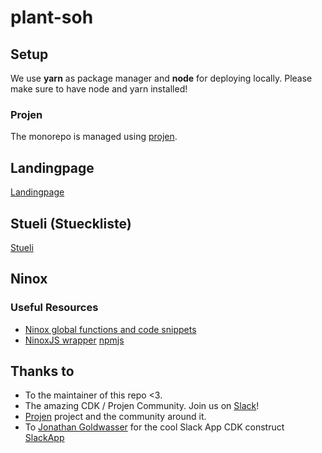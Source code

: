 # plant-soh

## Setup

We use **yarn** as package manager and **node** for deploying locally. Please make sure to have node and yarn installed!

### Projen

The monorepo is managed using [projen](https://github.com/projen/projen).

## Landingpage 

[Landingpage](landingpage/README.md)

## Stueli (Stueckliste)

[Stueli](stueli/README.md)

## Ninox

### Useful Resources

- [Ninox global functions and code snippets](https://github.com/rmcilmoyle/ninox)
- [NinoxJS wrapper](https://github.com/AxelRothe/ninox) [npmjs](https://www.npmjs.com/package/ninoxjs)

## Thanks to

- To the maintainer of this repo <3.
- The amazing CDK / Projen Community. Join us on [Slack](https://cdk-dev.slack.com)!
- [Projen](https://github.com/projen/projen) project and the community around it.
- To [Jonathan Goldwasser](https://github.com/jogold) for the cool Slack App CDK construct [SlackApp](https://github.com/jogold/cloudstructs/tree/master/src/slack-app)
